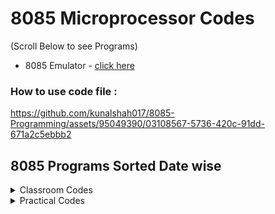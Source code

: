 # 8085 Microprocessor Codes 
(Scroll Below to see Programs) <br>
- 8085 Emulator - [click here](https://8085emu.github.io/)
### How to use code file :

https://github.com/kunalshah017/8085-Programming/assets/95049390/03108567-5736-420c-91dd-671a2c5ebbb2


## 8085 Programs Sorted Date wise

<details>

<summary>Classroom Codes</summary>

<details>

<summary>12-09-23</summary>

1. Add 2 numbers stored in memory location use LXI instruction
<br> Code Explanation - [click here](https://github.com/kunalshah017/8085-Programming/blob/main/Lecture%20Code/12-09-23/Add_2_nos_in_memoryLoc_with_LXI/Code%20Explanation.md)

1. Add 2 numbers stored in two distant memory location use LXI instruction
<br> Code Explanation - [click here](https://github.com/kunalshah017/8085-Programming/blob/main/Lecture%20Code/12-09-23/Add_2_nos_in_memoryLoc_with_LXI/Code%20Explanation2.md)

</details>

</details>


<details>

<summary>Practical Codes</summary>

<details>

<summary>11-09-23</summary>

1. Add 2 numbers Stored in 2 Registers
<br>Code Exlplanation - [click here](https://github.com/kunalshah017/8085-Programming/blob/main/Practicals%20Code/11-09-23/Add_2_nos_stored_in_2_reg/Code%20Explanation.md)

1. Add 2 numbers one stored in register and another in memory location
<br>Code Explanation - [click here](https://github.com/kunalshah017/8085-Programming/blob/main/Practicals%20Code/11-09-23/Add_2_nos_1_in_reg_1_in_memoryLoc/Code%20Explanation.md)

1. Add 2 numbers stored at 2 memory locations
<br>Code Explanation - [click here](https://github.com/kunalshah017/8085-Programming/blob/main/Practicals%20Code/11-09-23/Add_2_nos_stored_at_2_memoryloc/Code%20Explanation.md)

1. Swap 2 numbers stored at 2 memory locations
<br>Code Explanation - [click here](https://github.com/kunalshah017/8085-Programming/blob/main/Practicals%20Code/11-09-23/Swap_2_nos_stored_at_memoryloc/Code%20Explanation.md)

</details>
